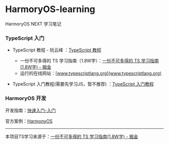 # HarmoryOS-learning
HarmoryOS NEXT 学习笔记

### TypeScript 入门

- TypeScript 教程 - 阮云峰 ：[TypeScript 教程](https://wangdoc.com/typescript/)
  -  一份不可多得的 TS 学习指南（1.8W字）：[一份不可多得的 TS 学习指南(1.8W字) - 掘金](https://juejin.cn/post/6872111128135073806#heading-0)
  - 运行的在线网站：[www.typescriptlang.org](www.typescriptlang.org)

-  TypeScript 入门教程(需要先学习JS，暂不推荐) ：[TypeScript 入门教程](https://ts.xcatliu.com/)

### HarmoryOS 开发

开发指南：[快速入门-入门](https://developer.huawei.com/consumer/cn/doc/harmonyos-guides-V2/1_1_u5feb_u901f_u5165_u95e8-0000001478340845-V2)

官方案例：[HarmonyOS](https://developer.huawei.com/consumer/cn/codelabsPortal/serviceTypes/harmonyos-cn)


---

本项目TS学习来源于：[一份不可多得的 TS 学习指南(1.8W字) - 掘金](https://juejin.cn/post/6872111128135073806#heading-0)

